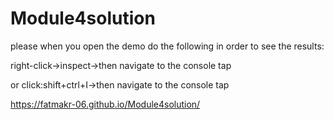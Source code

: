 # Module4solution

please when you open the demo do the following in order to see the results:

right-click->inspect->then navigate to the console tap

or click:shift+ctrl+I->then navigate to the console tap

https://fatmakr-06.github.io/Module4solution/
